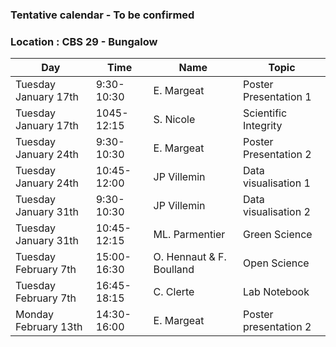 ### Tentative calendar - To be confirmed
### Location : CBS 29 - Bungalow

|Day| Time |Name|Topic|
|--|--|--|--|
|Tuesday January 17th |9:30-10:30|E. Margeat|Poster Presentation 1|
|Tuesday January 17th |1045-12:15|S. Nicole|Scientific Integrity|
|Tuesday January 24th |9:30-10:30|E. Margeat|Poster Presentation 2|
|Tuesday January 24th |10:45-12:00|JP Villemin|Data visualisation 1|
|Tuesday January 31th |9:30-10:30|JP Villemin|Data visualisation 2|
|Tuesday January 31th |10:45-12:15|ML. Parmentier|Green Science|
|Tuesday February 7th|15:00-16:30|O. Hennaut & F. Boulland|Open Science|
|Tuesday February 7th|16:45-18:15|C. Clerte|Lab Notebook|
|Monday February 13th|14:30-16:00|E. Margeat|Poster presentation 2|



